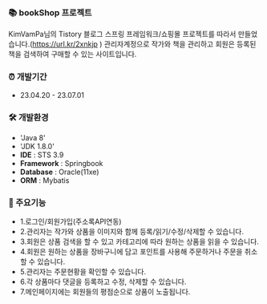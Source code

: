 ### 📚 bookShop 프로젝트
KimVamPa님의 Tistory 블로그 스프링 프레임워크/쇼핑몰 프로젝트를 따라서 만들었습니다.(https://url.kr/2xnkjp )
관리자계정으로 작가와 책을 관리하고 회원은 등록된 책을 검색하여 구매할 수 있는 사이트입니다.


### ⏰ 개발기간
* 23.04.20 - 23.07.01

### 🛠 개발환경
- 'Java 8'
- 'JDK 1.8.0'
- **IDE** : STS 3.9
- **Framework** : Springbook
- **Database** : Oracle(11xe)
- **ORM** : Mybatis

### 📌 주요기능

- 1.로그인/회원가입(주소록API연동)
- 2.관리자는 작가와 상품을 이미지와 함께 등록/읽기/수정/삭제할 수 있습니다.
- 3.회원은 상품 검색을 할 수 있고 카테고리에 따라 원하는 상품을 읽을 수 있습니다.
- 4.회원은 원하는 상품을 장바구니에 담고 포인트를 사용해 주문하거나 주문을 취소할 수 있습니다.
- 5.관리자는 주문현황을 확인할 수 있습니다.
- 6.각 상품마다 댓글을 등록하고 수정, 삭제할 수 있습니다.
- 7.메인페이지에는 회원들의 평점순으로 상품이 노출됩니다.
